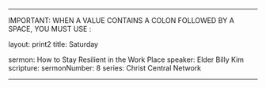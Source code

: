 ---

IMPORTANT: WHEN A VALUE CONTAINS A COLON FOLLOWED BY A SPACE, YOU MUST USE &#58;

layout: print2
title: Saturday

sermon: How to Stay Resilient in the Work Place
speaker: Elder Billy Kim
scripture:
sermonNumber: 8
series: Christ Central Network

---